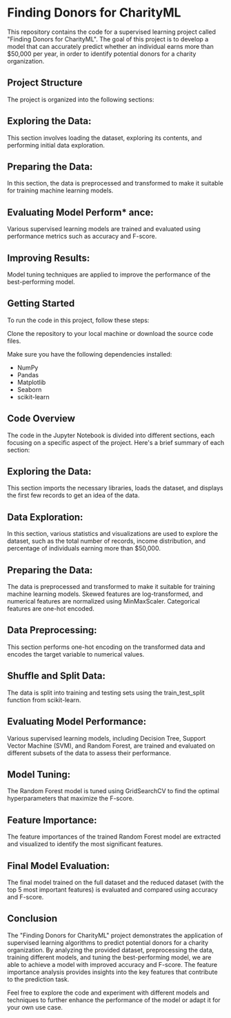 # Finding Donors for CharityML
This repository contains the code for a supervised learning project called "Finding Donors for CharityML". The goal of this project is to develop a model that can accurately predict whether an individual earns more than $50,000 per year, in order to identify potential donors for a charity organization.

## Project Structure
The project is organized into the following sections:

## Exploring the Data: 
This section involves loading the dataset, exploring its contents, and performing initial data exploration.

## Preparing the Data: 
In this section, the data is preprocessed and transformed to make it suitable for training machine learning models.

## Evaluating Model Perform* ance: 
Various supervised learning models are trained and evaluated using performance metrics such as accuracy and F-score.

## Improving Results: 
Model tuning techniques are applied to improve the performance of the best-performing model.

## Getting Started
To run the code in this project, follow these steps:

Clone the repository to your local machine or download the source code files.

Make sure you have the following dependencies installed:

* NumPy
* Pandas
* Matplotlib
* Seaborn
* scikit-learn

## Code Overview
The code in the Jupyter Notebook is divided into different sections, each focusing on a specific aspect of the project. Here's a brief summary of each section:

## Exploring the Data: 
This section imports the necessary libraries, loads the dataset, and displays the first few records to get an idea of the data.

## Data Exploration: 
In this section, various statistics and visualizations are used to explore the dataset, such as the total number of records, income distribution, and percentage of individuals earning more than $50,000.

## Preparing the Data: 
The data is preprocessed and transformed to make it suitable for training machine learning models. Skewed features are log-transformed, and numerical features are normalized using MinMaxScaler. Categorical features are one-hot encoded.

## Data Preprocessing: 
This section performs one-hot encoding on the transformed data and encodes the target variable to numerical values.

## Shuffle and Split Data: 
The data is split into training and testing sets using the train_test_split function from scikit-learn.

## Evaluating Model Performance: 
Various supervised learning models, including Decision Tree, Support Vector Machine (SVM), and Random Forest, are trained and evaluated on different subsets of the data to assess their performance.

## Model Tuning: 
The Random Forest model is tuned using GridSearchCV to find the optimal hyperparameters that maximize the F-score.

## Feature Importance: 
The feature importances of the trained Random Forest model are extracted and visualized to identify the most significant features.

## Final Model Evaluation: 
The final model trained on the full dataset and the reduced dataset (with the top 5 most important features) is evaluated and compared using accuracy and F-score.

## Conclusion
The "Finding Donors for CharityML" project demonstrates the application of supervised learning algorithms to predict potential donors for a charity organization. By analyzing the provided dataset, preprocessing the data, training different models, and tuning the best-performing model, we are able to achieve a model with improved accuracy and F-score. The feature importance analysis provides insights into the key features that contribute to the prediction task.

Feel free to explore the code and experiment with different models and techniques to further enhance the performance of the model or adapt it for your own use case.